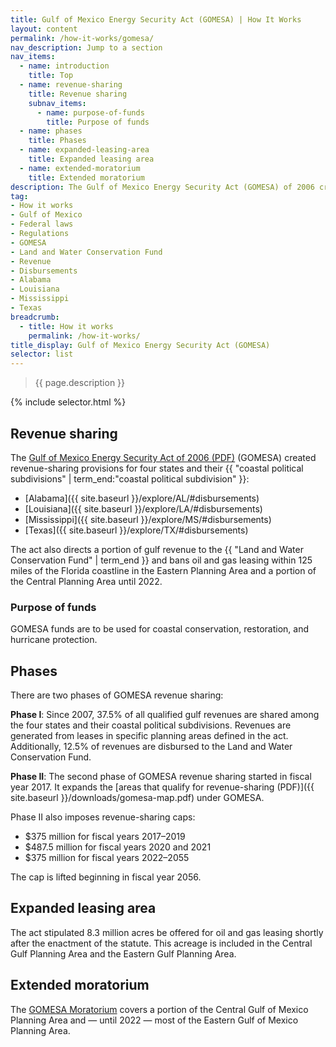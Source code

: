 ```yaml
---
title: Gulf of Mexico Energy Security Act (GOMESA) | How It Works
layout: content
permalink: /how-it-works/gomesa/
nav_description: Jump to a section
nav_items:
  - name: introduction
    title: Top
  - name: revenue-sharing
    title: Revenue sharing
    subnav_items:
      - name: purpose-of-funds
        title: Purpose of funds
  - name: phases
    title: Phases
  - name: expanded-leasing-area
    title: Expanded leasing area
  - name: extended-moratorium
    title: Extended moratorium
description: The Gulf of Mexico Energy Security Act (GOMESA) of 2006 created a revenue-sharing model for oil- and gas-producing gulf states. Under the act, Alabama, Louisiana, Mississippi, and Texas receive a portion of the revenue generated from oil and gas production offshore in the Gulf of Mexico. The act also directs a portion of revenue to the Land and Water Conservation Fund.
tag:
- How it works
- Gulf of Mexico
- Federal laws
- Regulations
- GOMESA
- Land and Water Conservation Fund
- Revenue
- Disbursements
- Alabama
- Louisiana
- Mississippi
- Texas
breadcrumb:
  - title: How it works
    permalink: /how-it-works/
title_display: Gulf of Mexico Energy Security Act (GOMESA)
selector: list
---
```


> {{ page.description }}

{% include selector.html %}

## Revenue sharing
The [Gulf of Mexico Energy Security Act of 2006 (PDF)](https://www.boem.gov/GOMESA/) (GOMESA) created revenue-sharing provisions for four states and their {{ "coastal political subdivisions" | term_end:"coastal political subdivision" }}:

* [Alabama]({{ site.baseurl }}/explore/AL/#disbursements)
* [Louisiana]({{ site.baseurl }}/explore/LA/#disbursements)
* [Mississippi]({{ site.baseurl }}/explore/MS/#disbursements)
* [Texas]({{ site.baseurl }}/explore/TX/#disbursements)

The act also directs a portion of gulf revenue to the {{ "Land and Water Conservation Fund" | term_end }} and bans oil and gas leasing within 125 miles of the Florida coastline in the Eastern Planning Area and a portion of the Central Planning Area until 2022.

### Purpose of funds
GOMESA funds are to be used for coastal conservation, restoration, and hurricane protection.

## Phases
There are two phases of GOMESA revenue sharing:

**Phase I**: Since 2007, 37.5% of all qualified gulf revenues are shared among the four states and their coastal political subdivisions. Revenues are generated from leases in specific planning areas defined in the act. Additionally, 12.5% of revenues are disbursed to the Land and Water Conservation Fund.

**Phase II**: The second phase of GOMESA revenue sharing started in fiscal year 2017. It expands the [areas that qualify for revenue-sharing (PDF)]({{ site.baseurl }}/downloads/gomesa-map.pdf) under GOMESA.

Phase II also imposes revenue-sharing caps:

- $375 million for fiscal years 2017–2019
- $487.5 million for fiscal years 2020 and 2021
- $375 million for fiscal years 2022–2055

The cap is lifted beginning in fiscal year 2056.

## Expanded leasing area
The act stipulated 8.3 million acres be offered for oil and gas leasing shortly after the enactment of the statute. This acreage is included in the Central Gulf Planning Area and the Eastern Gulf Planning Area.

## Extended moratorium
The [GOMESA Moratorium](https://www.boem.gov/Areas-Under-Moratoria/) covers a portion of the Central Gulf of Mexico Planning Area and — until 2022 — most of the Eastern Gulf of Mexico Planning Area.
